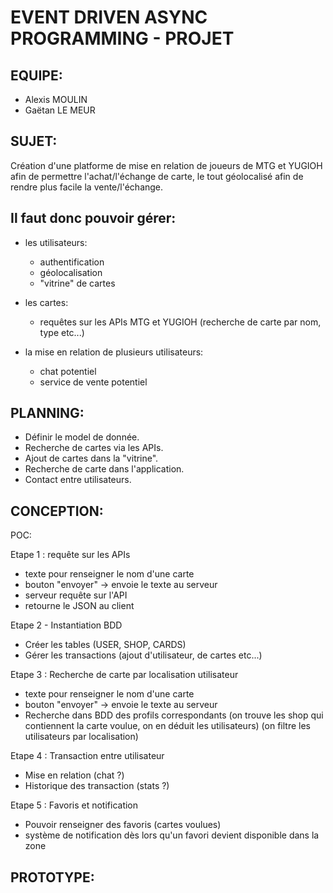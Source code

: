 # EVENT DRIVEN ASYNC PROGRAMMING - PROJET

## EQUIPE:
* Alexis MOULIN
* Gaëtan LE MEUR


## SUJET:
Création d'une platforme de mise en relation de joueurs de MTG et YUGIOH
afin de permettre l'achat/l'échange de carte, le tout géolocalisé afin de
rendre plus facile la vente/l'échange.

## Il faut donc pouvoir gérer:
- les utilisateurs:
	- authentification
	- géolocalisation
	- "vitrine" de cartes

- les cartes:
	- requêtes sur les APIs MTG et YUGIOH
	  (recherche de carte par nom, type etc...)

- la mise en relation de plusieurs utilisateurs:
	- chat potentiel
	- service de vente potentiel

## PLANNING:
* Définir le model de donnée.
* Recherche de cartes via les APIs.
* Ajout de cartes dans la "vitrine".
* Recherche de carte dans l'application.
* Contact entre utilisateurs.

## CONCEPTION:

POC:

Etape 1 : requête sur les APIs
- texte pour renseigner le nom d'une carte
- bouton "envoyer" -> envoie le texte au serveur
- serveur requête sur l'API
- retourne le JSON au client

Etape 2 - Instantiation BDD
- Créer les tables (USER, SHOP, CARDS)
- Gérer les transactions (ajout d'utilisateur, de cartes etc...)

Etape 3 : Recherche de carte par localisation utilisateur
- texte pour renseigner le nom d'une carte
- bouton "envoyer" -> envoie le texte au serveur
- Recherche dans BDD des profils correspondants 
(on trouve les shop qui contiennent la carte voulue, on en déduit les utilisateurs)
(on filtre les utilisateurs par localisation)

Etape 4 : Transaction entre utilisateur
- Mise en relation (chat ?)
- Historique des transaction (stats ?)

Etape 5 : Favoris et notification
- Pouvoir renseigner des favoris (cartes voulues)
- système de notification dès lors qu'un favori devient disponible dans la zone 



## PROTOTYPE:
















